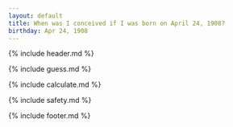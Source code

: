```yaml
---
layout: default
title: When was I conceived if I was born on April 24, 1908?
birthday: Apr 24, 1908
---
```


{% include header.md %}

{% include guess.md %}

{% include calculate.md %}

{% include safety.md %}

{% include footer.md %}



